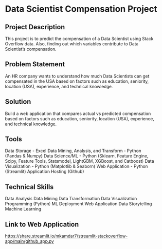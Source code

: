 # Data Scientist Compensation Project

## Project Description
This project is to predict the compensation of a Data Scientist using Stack Overflow data. Also, finding out which variables contribute to Data Scientist’s compensation.

## Problem Statement
An HR company wants to understand how much Data Scientists can get compensated in the USA based on factors such as education, seniority, location (USA), experience, and technical knowledge.

## Solution
Build a web application that compares actual vs predicted compensation based on factors such as education, seniority, location (USA), experience, and technical knowledge.

## Tools
Data Storage - Excel
Data Mining, Analysis, and Transform - Python (Pandas & Numpy)
Data Science/ML - Python (Sklearn, Feature Engine, Scipy, Feature Tools, Statsmodel, LightGBM, XGBoost, and Catboost)
Data Visualization - Python (Matplotlib & Seaborn)
Web Application - Python (Streamlit)
Application Hosting (Github)

## Technical Skills
Data Analysis
Data Mining
Data Transformation
Data Visualization
Programming (Python)
ML Deployment
Web Application
Data Storytelling
Machine Learning

## Link to Web Application
https://share.streamlit.io/mkamdar7/streamlit-stackoverflow-app/main/github_app.py
